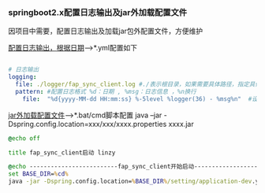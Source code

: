 ### springboot2.x配置日志输出及jar外加载配置文件

因项目中需要，配置日志输出及加载jar包外配置文件，方便维护

[配置日志输出，根据日期]()-->*.yml配置如下
```yml

# 日志输出
logging:
  file: ./logger/fap_sync_client.log #./表示根目录，如果需要具体路径，指定具体路即可
  pattern: #配置日志格式 %d：日期 , %msg：日志信息 ，%n换行
    file:  "%d{yyyy-MM-dd HH:mm:ss} %-5level %logger(36) - %msg%n"  #设置log文件路径 设置日志文件名称cell.log

```

[jar外加载配置文件]()-->*.bat/cmd脚本配置 java –jar -Dspring.config.location=xxx/xxx/xxxx.properties xxxx.jar
```cmd
@echo off

title fap_sync_client启动 linzy

@echo -------------------------fap_sync_client开始启动-------------------------
set BASE_DIR=%cd%
java -jar -Dspring.config.location=%BASE_DIR%/setting/application-dev.yml %BASE_DIR%/fap_sync_client-0.0.1-SNAPSHOT.jar

```

